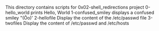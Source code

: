 This directory contains scripts for 0x02-shell_redirections project
0-hello_world prints Hello, World
1-confused_smiley  displays a confused smiley "(Ôo)'
2-hellofile Display the content of the /etc/passwd file
3-twofiles Display the content of /etc/passwd and /etc/hosts
